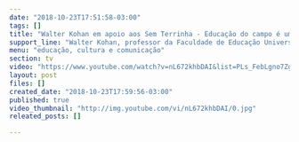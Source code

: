 ```yaml
---
date: "2018-10-23T17:51:58-03:00"
tags: []
title: "Walter Kohan em apoio aos Sem Terrinha - Educação do campo é um direito!"
support_line: "Walter Kohan, professor da Faculdade de Educação Universidade Estadual do Rio de Janeiro (UERJ) manifesta seu apoio aos Sem Terrinha. \uD83D\uDD8D\n\n\uD83D\uDCD5 “Um lugar para infância de protagonismo, de potência, de afirmação da vida.” \uD83E\uDD13\n\n#semterrinha "
menu: "educação, cultura e comunicação"
section: tv
video: "https://www.youtube.com/watch?v=nL672khbDAI&list=PLs_FebLgno7ZgU2QfdlaZfBwCEARt39Wn&index=4&t=0s"
layout: post
files: []
created_date: "2018-10-23T17:59:56-03:00"
published: true
video_thumbnail: "http://img.youtube.com/vi/nL672khbDAI/0.jpg"
releated_posts: []

---
```

